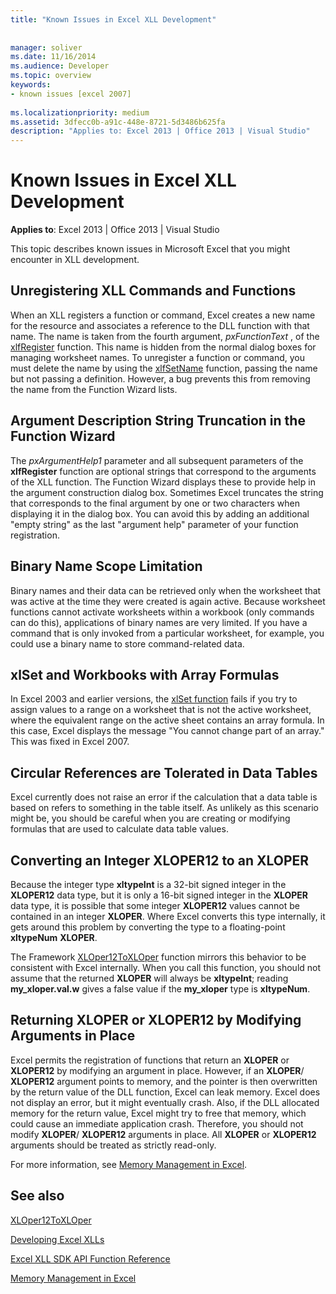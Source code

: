```yaml
---
title: "Known Issues in Excel XLL Development"
 
 
manager: soliver
ms.date: 11/16/2014
ms.audience: Developer
ms.topic: overview
keywords:
- known issues [excel 2007]
 
ms.localizationpriority: medium
ms.assetid: 3dfecc0b-a91c-448e-8721-5d3486b625fa
description: "Applies to: Excel 2013 | Office 2013 | Visual Studio"
---
```


# Known Issues in Excel XLL Development

 **Applies to**: Excel 2013 | Office 2013 | Visual Studio 
  
This topic describes known issues in Microsoft Excel that you might encounter in XLL development.
  
## Unregistering XLL Commands and Functions

When an XLL registers a function or command, Excel creates a new name for the resource and associates a reference to the DLL function with that name. The name is taken from the fourth argument,  *pxFunctionText*  , of the [xlfRegister](xlfregister-form-1.md) function. This name is hidden from the normal dialog boxes for managing worksheet names. To unregister a function or command, you must delete the name by using the [xlfSetName](xlfsetname.md) function, passing the name but not passing a definition. However, a bug prevents this from removing the name from the Function Wizard lists. 
  
## Argument Description String Truncation in the Function Wizard

The *pxArgumentHelp1*  parameter and all subsequent parameters of the **xlfRegister** function are optional strings that correspond to the arguments of the XLL function. The Function Wizard displays these to provide help in the argument construction dialog box. Sometimes Excel truncates the string that corresponds to the final argument by one or two characters when displaying it in the dialog box. You can avoid this by adding an additional "empty string" as the last "argument help" parameter of your function registration.
  
## Binary Name Scope Limitation

Binary names and their data can be retrieved only when the worksheet that was active at the time they were created is again active. Because worksheet functions cannot activate worksheets within a workbook (only commands can do this), applications of binary names are very limited. If you have a command that is only invoked from a particular worksheet, for example, you could use a binary name to store command-related data.
  
## xlSet and Workbooks with Array Formulas

In Excel 2003 and earlier versions, the [xlSet function](xlset.md) fails if you try to assign values to a range on a worksheet that is not the active worksheet, where the equivalent range on the active sheet contains an array formula. In this case, Excel displays the message "You cannot change part of an array." This was fixed in Excel 2007. 
  
## Circular References are Tolerated in Data Tables

Excel currently does not raise an error if the calculation that a data table is based on refers to something in the table itself. As unlikely as this scenario might be, you should be careful when you are creating or modifying formulas that are used to calculate data table values.
  
## Converting an Integer XLOPER12 to an XLOPER

Because the integer type **xltypeInt** is a 32-bit signed integer in the **XLOPER12** data type, but it is only a 16-bit signed integer in the **XLOPER** data type, it is possible that some integer **XLOPER12** values cannot be contained in an integer **XLOPER**. Where Excel converts this type internally, it gets around this problem by converting the type to a floating-point **xltypeNum** **XLOPER**.
  
The Framework [XLOper12ToXLOper](xloper12toxloper.md) function mirrors this behavior to be consistent with Excel internally. When you call this function, you should not assume that the returned **XLOPER** will always be **xltypeInt**; reading **my_xloper.val.w** gives a false value if the **my_xloper** type is **xltypeNum**.
  
## Returning XLOPER or XLOPER12 by Modifying Arguments in Place

Excel permits the registration of functions that return an **XLOPER** or **XLOPER12** by modifying an argument in place. However, if an **XLOPER**/ **XLOPER12** argument points to memory, and the pointer is then overwritten by the return value of the DLL function, Excel can leak memory. Excel does not display an error, but it might eventually crash. Also, if the DLL allocated memory for the return value, Excel might try to free that memory, which could cause an immediate application crash. Therefore, you should not modify **XLOPER**/ **XLOPER12** arguments in place. All **XLOPER** or **XLOPER12** arguments should be treated as strictly read-only. 
  
For more information, see [Memory Management in Excel](memory-management-in-excel.md).
  
## See also



[XLOper12ToXLOper](xloper12toxloper.md)


[Developing Excel XLLs](developing-excel-xlls.md)
  
[Excel XLL SDK API Function Reference](excel-xll-sdk-api-function-reference.md)
  
[Memory Management in Excel](memory-management-in-excel.md)

